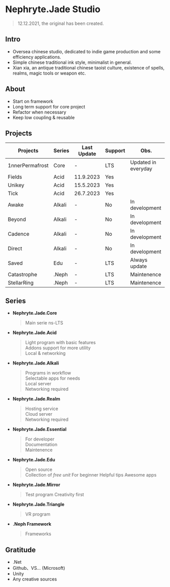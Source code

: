 # Nephryte.Jade Studio
> 12.12.2021, the original has been created.
## Intro  
- Oversea chinese studio, dedicated to indie game production and some efficiency applications.   
- Simple chinese traditional ink style, minimalist in general.
- Xian xia, an antique traditional chinese taoist culture, existence of spells, realms, magic tools or weapon etc. 
## About
- Start on framework
- Long term support for core project
- Refactor when necessary
- Keep low coupling & reusable
## Projects
| **Projects**    | **Series** | **Last Update** | **Support** | **Obs.**            |
|-----------------|------------|-----------------|-------------|---------------------|
| 1nnerPermafrost | Core       | -               | LTS         | Updated in everyday |
| Fields          | Acid       | 11.9.2023       | Yes         |                     |
| Unikey          | Acid       | 15.5.2023       | Yes         |                     |
| Tick            | Acid       | 26.7.2023       | Yes         |                     |
| Awake           | Alkali     | -               | No          | In development      |
| Beyond          | Alkali     | -               | No          | In development      |
| Cadence         | Alkali     | -               | No          | In development      |
| Direct          | Alkali     | -               | No          | In development      |
| Saved           | Edu        | -               | LTS         | Always update       |
| Catastrophe     | .Neph      | -               | LTS         | Maintenence         |
| StellarRing     | .Neph      | -               | LTS         | Maintenence         |
## Series
- **Nephryte.Jade.Core**
  > Main serie ns-LTS
- **Nephryte.Jade.Acid**
  > Light program with basic features  
  > Addons support for more utility  
  > Local & networking
- **Nephryte.Jade.Alkali**
  > Programs in workflow  
  > Selectable apps for needs  
  > Local server  
  > Networking required
- **Nephryte.Jade.Realm**
  > Hosting service  
  > Cloud server  
  > Networking required
- **Nephryte.Jade.Essential**
  > For developer  
  > Documentation  
  > Maintenence
- **Nephryte.Jade.Edu**
  > Open source  
  > Collection of *free unit*
  > For beginner
  > Helpful tips
  > Awesome apps
- **Nephryte.Jade.Mirror**
  > Test program
  > Creativity first
- **Nephryte.Jade.Triangle**
  > VR program
- **.Neph Framework**
  > Frameworks
## Gratitude
- .Net
- Github、VS... (Microsoft)
- Unity
- Any creative sources


<!---
NephryteJade/NephryteJade is a ✨ special ✨ repository because its `README.md` (this file) appears on your GitHub profile.
You can click the Preview link to take a look at your changes.
--->
